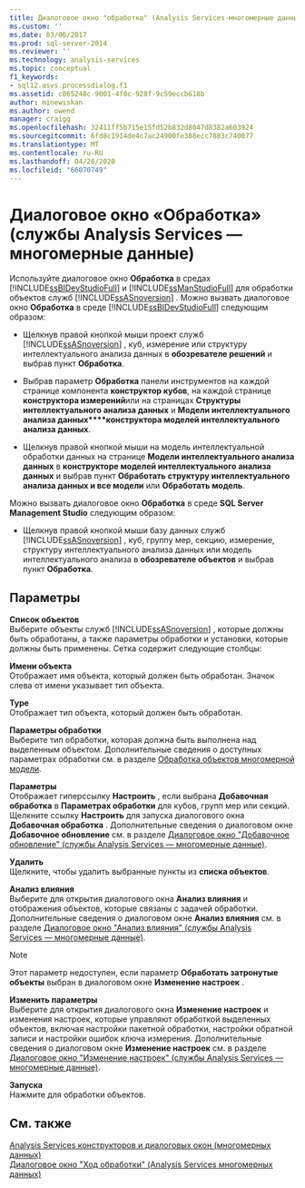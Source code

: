 ```yaml
---
title: Диалоговое окно "обработка" (Analysis Services-многомерные данные) | Документация Майкрософт
ms.custom: ''
ms.date: 03/06/2017
ms.prod: sql-server-2014
ms.reviewer: ''
ms.technology: analysis-services
ms.topic: conceptual
f1_keywords:
- sql12.asvs.processdialog.f1
ms.assetid: c065248c-9001-4f0c-928f-9c59eccb618b
author: minewiskan
ms.author: owend
manager: craigg
ms.openlocfilehash: 32411ff5b715e15fd52b832d8047d8382a603924
ms.sourcegitcommit: 6fd8c1914de4c7ac24900fe388ecc7883c740077
ms.translationtype: MT
ms.contentlocale: ru-RU
ms.lasthandoff: 04/26/2020
ms.locfileid: "66070749"
---
```

# <a name="process-dialog-box-analysis-services---multidimensional-data"></a>Диалоговое окно «Обработка» (службы Analysis Services — многомерные данные)
  Используйте диалоговое окно **Обработка** в средах [!INCLUDE[ssBIDevStudioFull](../includes/ssbidevstudiofull-md.md)] и [!INCLUDE[ssManStudioFull](../includes/ssmanstudiofull-md.md)] для обработки объектов служб [!INCLUDE[ssASnoversion](../includes/ssasnoversion-md.md)] . Можно вызвать диалоговое окно **Обработка** в среде [!INCLUDE[ssBIDevStudioFull](../includes/ssbidevstudiofull-md.md)] следующим образом:  
  
-   Щелкнув правой кнопкой мыши проект служб [!INCLUDE[ssASnoversion](../includes/ssasnoversion-md.md)] , куб, измерение или структуру интеллектуального анализа данных в **обозревателе решений** и выбрав пункт **Обработка**.  
  
-   Выбрав параметр **Обработка** панели инструментов на каждой странице компонента **конструктор кубов**, на каждой странице **конструктора измерений**или на страницах **Структуры интеллектуального анализа данных** и **Модели интеллектуального анализа данных****конструктора моделей интеллектуального анализа данных**.  
  
-   Щелкнув правой кнопкой мыши на модель интеллектуальной обработки данных на странице **Модели интеллектуального анализа данных** в **конструкторе моделей интеллектуального анализа данных** и выбрав пункт **Обработать структуру интеллектуального анализа данных и все модели** или **Обработать модель**.  
  
 Можно вызвать диалоговое окно **Обработка** в среде **SQL Server Management Studio** следующим образом:  
  
-   Щелкнув правой кнопкой мыши базу данных служб [!INCLUDE[ssASnoversion](../includes/ssasnoversion-md.md)] , куб, группу мер, секцию, измерение, структуру интеллектуального анализа данных или модель интеллектуального анализа в **обозревателе объектов** и выбрав пункт **Обработка**.  
  
## <a name="options"></a>Параметры  
 **Список объектов**  
 Выберите объекты служб [!INCLUDE[ssASnoversion](../includes/ssasnoversion-md.md)] , которые должны быть обработаны, а также параметры обработки и установки, которые должны быть применены. Сетка содержит следующие столбцы:  
  
 **Имени объекта**  
 Отображает имя объекта, который должен быть обработан. Значок слева от имени указывает тип объекта.  
  
 **Type**  
 Отображает тип объекта, который должен быть обработан.  
  
 **Параметры обработки**  
 Выберите тип обработки, которая должна быть выполнена над выделенным объектом. Дополнительные сведения о доступных параметрах обработки см. в разделе [Обработка объектов многомерной модели](multidimensional-models/processing-a-multidimensional-model-analysis-services.md).  
  
 **Параметры**  
 Отображает гиперссылку **Настроить** , если выбрана **Добавочная обработка** в **Параметрах обработки** для кубов, групп мер или секций. Щелкните ссылку **Настроить** для запуска диалогового окна **Добавочная обработка** . Дополнительные сведения о диалоговом окне **Добавочное обновление** см. в разделе [Диалоговое окно "Добавочное обновление" (службы Analysis Services — многомерные данные)](incremental-update-dialog-box-analysis-services-multidimensional-data.md).  
  
 **Удалить**  
 Щелкните, чтобы удалить выбранные пункты из **списка объектов**.  
  
 **Анализ влияния**  
 Выберите для открытия диалогового окна **Анализ влияния** и отображения объектов, которые связаны с задачей обработки. Дополнительные сведения о диалоговом окне **Анализ влияния** см. в разделе [Диалоговое окно "Анализ влияния" (службы Analysis Services — многомерные данные)](impact-analysis-dialog-box-analysis-services-multidimensional-data.md).  
  
> [!NOTE]  
>  Этот параметр недоступен, если параметр **Обработать затронутые объекты** выбран в диалоговом окне **Изменение настроек** .  
  
 **Изменить параметры**  
 Выберите для открытия диалогового окна **Изменение настроек** и изменения настроек, которые управляют обработкой выделенных объектов, включая настройки пакетной обработки, настройки обратной записи и настройки ошибок ключа измерения. Дополнительные сведения о диалоговом окне **Изменение настроек** см. в разделе [Диалоговое окно "Изменение настроек" (службы Analysis Services — многомерные данные)](change-settings-dialog-box-analysis-services-multidimensional-data.md).  
  
 **Запуска**  
 Нажмите для обработки объектов.  
  
## <a name="see-also"></a>См. также  
 [Analysis Services конструкторов и диалоговых окон &#40;многомерных данных&#41;](analysis-services-designers-and-dialog-boxes-multidimensional-data.md)   
 [Диалоговое окно "Ход обработки" &#40;Analysis Services многомерных данных&#41;](process-progress-dialog-box-analysis-services-multidimensional-data.md)  
  
  
